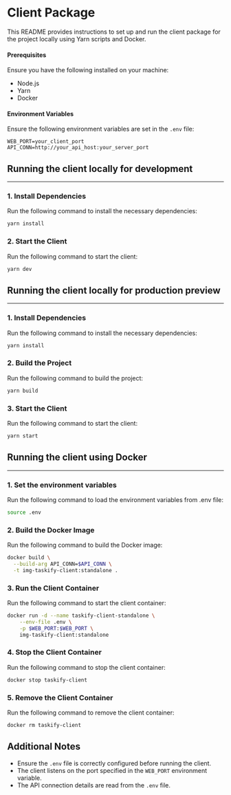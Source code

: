 # Client Package

This README provides instructions to set up and run the client package for the project locally using Yarn scripts and Docker.

#### Prerequisites

Ensure you have the following installed on your machine:
- Node.js
- Yarn
- Docker

#### Environment Variables

Ensure the following environment variables are set in the `.env` file:

```dotenv
WEB_PORT=your_client_port
API_CONN=http://your_api_host:your_server_port
```

## Running the client locally for development
___

### 1. Install Dependencies

Run the following command to install the necessary dependencies:
```sh
yarn install
```

### 2. Start the Client

Run the following command to start the client:
```sh
yarn dev
```

## Running the client locally for production preview
___

### 1. Install Dependencies

Run the following command to install the necessary dependencies:
```sh
yarn install
```

### 2. Build the Project

Run the following command to build the project:
```sh
yarn build
```

### 3. Start the Client

Run the following command to start the client:
```sh
yarn start
```

## Running the client using Docker
___

### 1. Set the environment variables

Run the following command to load the environment variables from .env file:
```sh
source .env
```

### 2. Build the Docker Image

Run the following command to build the Docker image:
```sh
docker build \
  --build-arg API_CONN=$API_CONN \
  -t img-taskify-client:standalone .
```

### 3. Run the Client Container

Run the following command to start the client container:
```sh
docker run -d --name taskify-client-standalone \
    --env-file .env \
    -p $WEB_PORT:$WEB_PORT \
    img-taskify-client:standalone
```

### 4. Stop the Client Container

Run the following command to stop the client container:
```sh
docker stop taskify-client
```

### 5. Remove the Client Container

Run the following command to remove the client container:
```sh
docker rm taskify-client
```

## Additional Notes

- Ensure the `.env` file is correctly configured before running the client.
- The client listens on the port specified in the `WEB_PORT` environment variable.
- The API connection details are read from the `.env` file.
